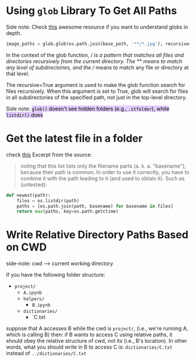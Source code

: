 # Using `glob` Library To Get All Paths

Side note: Check [this](https://teaching.idallen.com/cst8207/19w/notes/190_glob_patterns.html) awesome resource if you want to understand globs in depth.

```python
image_paths = glob.glob(os.path.join(base_path, '**/*.jpg'), recursive=True) + glob.glob(os.path.join(base_path, '**/*.png'), recursive=True)
```

In the context of the glob function, **/* is a pattern that matches all files and directories recursively from the current directory. The ** means to match any level of subdirectories, and the /* means to match any file or directory at that level.

The recursive=True argument is used to make the glob function search for files recursively. When this argument is set to True, glob will search for files in all subdirectories of the specified path, not just in the top-level directory.

Side note: <mark style="background: #D2B3FFA6;">`glob()` doesn't see hidden folders (e.g., `.stfolder`), while `listdir()` does</mark>

# Get the latest file in a folder
check [this](<https://stackoverflow.com/questions/39327032/how-to-get-the-latest-file-in-a-folder#:~:text=But%20this%20list%20lists%20only%20the%20filename%20parts%20(a.%20k.%20a.%20%22basenames%22)%2C%20because%20their%20path%20is%20common.%20In%20order%20to%20use%20it%20correctly%2C%20you%20have%20to%20combine%20it%20with%20the%20path%20leading%20to%20it%20(and%20used%20to%20obtain%20it).>)
Excerpt from the source:
> noting that this list lists only the filename parts (a. k. a. "basename"), because their path is common. In order to use it correctly, you have to combine it with the path leading to it (and used to obtain it). Such as (untested):

```python
def newest(path):
    files = os.listdir(path)
    paths = [os.path.join(path, basename) for basename in files]
    return max(paths, key=os.path.getctime)
```

# Write Relative Directory Paths Based on CWD
side-note: cwd --> current working directory

If you have the following folder structure:
* `project/`
	* `A.ipynb`
	* `helpers/`
		* `B.ipynb`
	* `dictionaries/`
		* `C.txt

suppose that A accesses B while the cwd is `project/`, (i.e., we're running A, which is calling B) then:
if B wants to access C using relative paths, it should obey the relative structure of cwd, not its (i.e., B's location). In other words, what you should write in B to access C is:
`dictionaries/C.txt` instead of `../dictionaries/C.txt`

